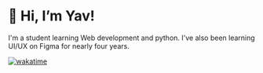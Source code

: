 # 👋 Hi, I’m Yav!
I'm a student learning Web development and python. 
I've also been learning UI/UX on Figma for nearly four years. 

[![wakatime](https://wakatime.com/badge/user/1a98f80a-c1e5-4e0c-8b8d-d96f7d6b3066.svg)](https://wakatime.com/@1a98f80a-c1e5-4e0c-8b8d-d96f7d6b3066)
